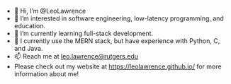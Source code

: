 - 👋 Hi, I’m @LeoLawrence
- 👀 I’m interested in software engineering, low-latency programming, and education.
- 🌱 I’m currently learning full-stack development.
- 📝 I currently use the MERN stack, but have experience with Python, C, and Java.
- 📫 Reach me at leo.lawrence@rutgers.edu
- Please check out my website at https://leolawrence.github.io/ for more information about me!

<!---
LeoLawrence/LeoLawrence is a ✨ special ✨ repository because its `README.md` (this file) appears on your GitHub profile.
You can click the Preview link to take a look at your changes.
--->
